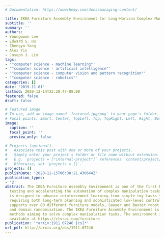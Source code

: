 ```yaml
---
# Documentation: https://wowchemy.com/docs/managing-content/

title: IKEA Furniture Assembly Environment for Long-Horizon Complex Manipulation Tasks
subtitle: ''
summary: ''
authors:
- Youngwoon Lee
- Edward S. Hu
- Zhengyu Yang
- Alex Yin
- Joseph J. Lim
tags:
- '"computer science - machine learning"'
- '"computer science - artificial intelligence"'
- '"computer science - computer vision and pattern recognition"'
- '"computer science - robotics"'
categories: []
date: '2019-11-01'
lastmod: 2020-12-14T22:20:47-08:00
featured: false
draft: false

# Featured image
# To use, add an image named `featured.jpg/png` to your page's folder.
# Focal points: Smart, Center, TopLeft, Top, TopRight, Left, Right, BottomLeft, Bottom, BottomRight.
image:
  caption: ''
  focal_point: ''
  preview_only: false

# Projects (optional).
#   Associate this post with one or more of your projects.
#   Simply enter your project's folder or file name without extension.
#   E.g. `projects = ["internal-project"]` references `content/project/deep-learning/index.md`.
#   Otherwise, set `projects = []`.
projects: []
publishDate: '2020-12-15T06:38:21.430644Z'
publication_types:
- '2'
abstract: The IKEA Furniture Assembly Environment is one of the first benchmarks for
  testing and accelerating the automation of complex manipulation tasks. The environment
  is designed to advance reinforcement learning from simple toy tasks to complex tasks
  requiring both long-term planning and sophisticated low-level control. Our environment
  supports over 80 different furniture models, Sawyer and Baxter robot simulation,
  and domain randomization. The IKEA Furniture Assembly Environment is a testbed for
  methods aiming to solve complex manipulation tasks. The environment is publicly
  available at https://clvrai.com/furniture
publication: '*arXiv:1911.07246 [cs]*'
url_pdf: http://arxiv.org/abs/1911.07246
---
```

